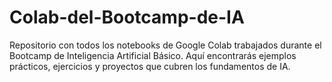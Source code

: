 # Colab-del-Bootcamp-de-IA
Repositorio con todos los notebooks de Google Colab trabajados durante el Bootcamp de Inteligencia Artificial Básico. Aquí encontrarás ejemplos prácticos, ejercicios y proyectos que cubren los fundamentos de IA.
